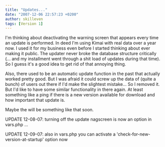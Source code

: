 ```yaml
---
title: "Updates..."
date: "2007-12-06 22:57:23 +0200"
author: skilleven
tags: [Version 1]
---
```


I'm thinking about deactivating the warning screen that appears every time an update is performed.
In deed I'm using Kimai with real data over a year now.
I used it for my business even before I started thinking about ever making it public.
The updater never broke the database structure critically (... and my installment went through a shit load of updates during that time).
So I guess it's a good idea to get rid of that annoying thing.

Also, there used to be an automatic update function in the past that actually worked pretty good.
But I was afraid it could screw up the data of (quite a bunch) of users out there if I'd make the slightest mistake...
So I removed it.
But I'd like to have some similar functionality in there again.
At least something like a ping if there is a new version available for download and how important that update is.

Maybe the will be something like that soon.

UPDATE 12-08-07: turning off the update nagscreen is now an option in vars.php ...

UPDATE 12-09-07: also in vars.php you can activate a 'check-for-new-version-at-startup' option now
